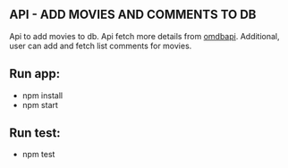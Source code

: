 ## API - ADD MOVIES AND COMMENTS TO DB

Api to add movies to db. Api fetch more details from [omdbapi](http://www.omdbapi.com). Additional, user can add and fetch list comments for movies.

## Run app: 
- npm install
- npm start

## Run test: 
 - npm test 